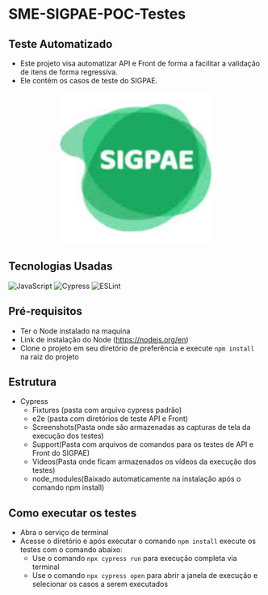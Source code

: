 # SME-SIGPAE-POC-Testes

## **Teste Automatizado**

- Este projeto visa automatizar API e Front de forma a facilitar a validação de itens de forma regressiva.
- Ele contém os casos de teste do SIGPAE.

<div align="center">
  <img src="./cypress/fixtures/images/image_sigpae.jpg" alt="Descrição da imagem" width="300">
</div>

## **Tecnologias Usadas**

![JavaScript](https://img.shields.io/badge/-Javascript-yellow) ![Cypress](https://img.shields.io/badge/-Cypress-white) ![ESLint](https://img.shields.io/badge/-ESLint-%234B32C3)

## **Pré-requisitos**

- Ter o Node instalado na maquina
- Link de instalação do Node (https://nodejs.org/en)
- Clone o projeto em seu diretório de preferência e execute `npm install` na raiz do projeto

## **Estrutura**

- Cypress
  - Fixtures (pasta com arquivo cypress padrão)
  - e2e (pasta com diretórios de teste API e Front)
  - Screenshots(Pasta onde são armazenadas as capturas de tela da execução dos testes)
  - Support(Pasta com arquivos de comandos para os testes de API e Front do SIGPAE)
  - Videos(Pasta onde ficam armazenados os vídeos da execução dos testes)
  - node_modules(Baixado automaticamente na instalação após o comando npm install)

## **Como executar os testes**

- Abra o serviço de terminal
- Acesse o diretório e após executar o comando `npm install` execute os testes com o comando abaixo:
  - Use o comando `npx cypress run` para execução completa via terminal
  - Use o comando `npx cypress open` para abrir a janela de execução e selecionar os casos a serem executados
